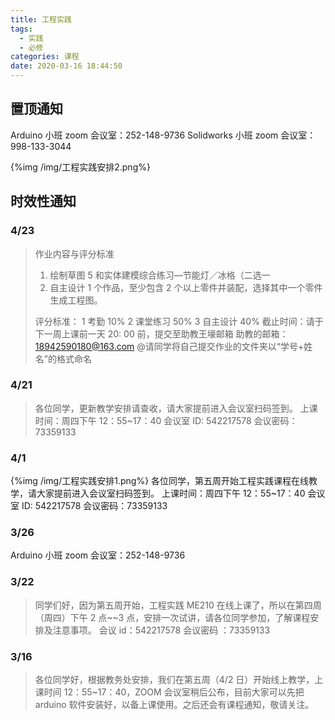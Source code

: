 ```yaml
---
title: 工程实践
tags:
  - 实践
  - 必修
categories: 课程
date: 2020-03-16 18:44:50
---
```


## 置顶通知

Arduino 小班 zoom 会议室：252-148-9736
Solidworks 小班 zoom 会议室：998-133-3044

{%img /img/工程实践安排2.png%}

## 时效性通知

<!--more-->

### 4/23

> 作业内容与评分标准
>
> 1. 绘制草图 5 和实体建模综合练习―节能灯／冰格（二选一
> 2. 自主设计 1 个作品，至少包含 2 个以上零件并装配，选择其中一个零件生成工程图。
>
> 评分标准： 1 考勤 10% 2 课堂练习 50% 3 自主设计 40%
> 截止时间：请于下一周上课前一天 20: 00 前，提交至助教王壕邮箱
> 助教的邮箱：18942590180@163.com
> @请同学将自己提交作业的文件夹以“学号+姓名”的格式命名

### 4/21

> 各位同学，更新教学安排请查收，请大家提前进入会议室扫码签到。
> 上课时间：周四下午 12：55~17：40
> 会议室 ID: 542217578
> 会议密码：73359133

### 4/1

{%img /img/工程实践安排1.png%}
各位同学，第五周开始工程实践课程在线教学，请大家提前进入会议室扫码签到。
上课时间：周四下午 12：55~17：40
会议室 ID: 542217578
会议密码：73359133

### 3/26

Arduino 小班 zoom 会议室：252-148-9736

### 3/22

> 同学们好，因为第五周开始，工程实践 ME210 在线上课了，所以在第四周（周四）下午 2 点~~3 点，安排一次试讲，请各位同学参加，了解课程安排及注意事项。
> 会议 id：542217578
> 会议密码 ：73359133

### 3/16

> 各位同学好，根据教务处安排，我们在第五周（4/2 日）开始线上教学，上课时间 12：55~17：40，ZOOM 会议室稍后公布，目前大家可以先把 arduino 软件安装好，以备上课使用。之后还会有课程通知，敬请关注。

